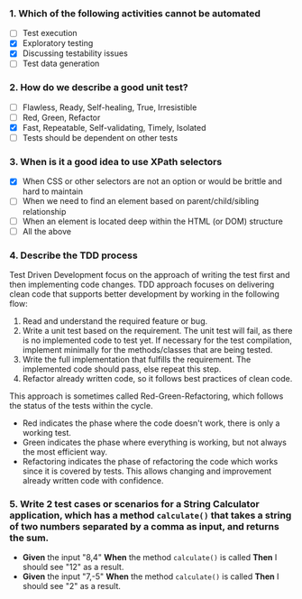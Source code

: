 ### 1. Which of the following activities cannot be automated
- [ ] Test execution
- [X] Exploratory testing
- [X] Discussing testability issues
- [ ] Test data generation

### 2. How do we describe a good unit test?
- [ ] Flawless, Ready, Self-healing, True, Irresistible
- [ ] Red, Green, Refactor
- [X] Fast, Repeatable, Self-validating, Timely, Isolated
- [ ] Tests should be dependent on other tests

### 3. When is it a good idea to use XPath selectors
- [X] When CSS or other selectors are not an option or would be brittle and hard to maintain
- [ ] When we need to find an element based on parent/child/sibling relationship
- [ ] When an element is located deep within the HTML (or DOM) structure
- [ ] All the above

### 4. Describe the TDD process
Test Driven Development focus on the approach of writing the test first and then implementing code changes. TDD approach focuses on delivering clean code that supports better development by working in the following flow:
 1) Read and understand the required feature or bug.
 2) Write a unit test based on the requirement. The unit test will fail, as there is no implemented code to test yet. If necessary for the test compilation, implement minimally for the methods/classes that are being tested.
 3) Write the full implementation that fulfills the requirement. The implemented code should pass, else repeat this step.
 4) Refactor already written code, so it follows best practices of clean code.
 
 This approach is sometimes called Red-Green-Refactoring, which follows the status of the tests within the cycle.
 * Red indicates the phase where the code doesn't work, there is only a working test.
 * Green indicates the phase where everything is working, but not always the most efficient way.
 * Refactoring indicates the phase of refactoring the code which works since it is covered by tests. This allows changing and improvement already written code with confidence.

### 5. Write 2 test cases or scenarios for a String Calculator application, which has a method ```calculate()``` that takes a string of two numbers separated by a comma as input, and returns the sum.

- **Given** the input "8,4" **When** the method ```calculate()``` is called **Then** I should see "12" as a result.  
- **Given** the input "7,-5" **When** the method ```calculate()``` is called **Then** I should see "2" as a result.  
